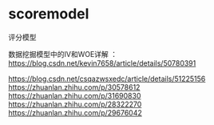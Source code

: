 # scoremodel
评分模型

数据挖掘模型中的IV和WOE详解 ：https://blog.csdn.net/kevin7658/article/details/50780391

https://blog.csdn.net/csqazwsxedc/article/details/51225156
https://zhuanlan.zhihu.com/p/30578612
https://zhuanlan.zhihu.com/p/31690830
https://zhuanlan.zhihu.com/p/28322270
https://zhuanlan.zhihu.com/p/29676042
